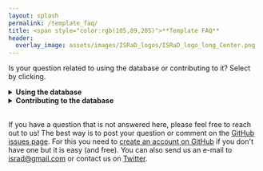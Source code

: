 ```yaml
---
layout: splash
permalink: /template_faq/
title: <span style="color:rgb(105,89,205)">**Template FAQ**
header:
  overlay_image: assets/images/ISRaD_logos/ISRaD_logo_long_Center.png
---
```



Is your question related to using the database or contributing to it? Select by clicking.

<details><summary>  
<b> Using the database </b>
</summary><p>
  
* **_What are all the variables included in the database?_** <br> 
The complete list of variables in the database can be found [here](https://international-soil-radiocarbon-database.github.io/ISRaD/database_structure/).
  </p>
</details>
  
<details><summary>  
<b> Contributing to the database </b>
</summary><p>



Filling out a template can be confusing! This page provides detailed information and examples for each tab of the template. Please click to see full details.

### General FAQ

<details><summary>  
<b> Metadata </b>
</summary><p>
  
* **_The source study does not have a DOI, what should I do?_** <br> 
If the data are unpublished but you expect them to be published in the future (thus obtaining DOI), you can submit the template without DOI and then later submit a correction of the template with DOI. If you take this approach please fill in “israd” into the **_doi_** field in metadata tab. Also note that data from this entry will not be compiled in the R-package data objects until a DOI is added.
</p></details>

<details><summary>  
<b> Soil Order </b>
</summary><p>

 * **_How do I convert WRB soil classification to USDA, to obtain a USDA soil order?_** <br>
 FAO, USDA and other soil classification systems are not readily interchangeable, so this can be tricky. These tables can help:
(1) [FAO_USDA.pdf](https://www.researchgate.net/profile/Csaba_Csuzdi/post/How_to_convert_FAO_soil_class_into_USDA_soil_class/attachment/59d62fd079197b807798df0e/AS%3A359920387018752%401462823115202/download/FAO_USDA.pdf).  (2) [soil system conversion.pdf](https://www.researchgate.net/profile/Csaba_Csuzdi/post/How_to_convert_FAO_soil_class_into_USDA_soil_class/attachment/59d62fd079197b807798df10/AS%3A359920387018756%401462823115460/download/soil+system+conversion.pdf). 
The issue is also discussed [here](https://www.researchgate.net/post/How_to_convert_FAO_soil_class_into_USDA_soil_class).
Finally, if you feel uncomfortable with this conversion, mention this in the email submitting your template, and an expert reviewer can double check this field for you.
(https://www.researchgate.net/post/How_to_convert_FAO_soil_class_into_USDA_soil_class)
</p></details>


<details><summary>  
<b> Organic Matter Content </b>
</summary><p>

 * **_The paper reports organic matter content instead of organic carbon %, what should I do?_** <br>
 Convert to organic carbon using OC=OM/1.724 and mention this in the **_lyr_note_** or other relevant field.
</p></details>

<details><summary>  
<b> Extracting Data or Coordinates from Figures </b>
</summary><p>

 * **_Is it ok to digitize data/coordinates from a figure/map?_**<br> 
Yes, this may be done with various softwares or on-line tools, such as [WebPlotDigitizer](https://automeris.io/WebPlotDigitizer/). 
However, it is important to note this in the template (see below). While the raw data from the author or supplementary information is preferable, digitized data is also welcome in ISRaD.

 * **_Should I mention somewhere in the template that the data (e.g., GPS coordinates and others) were obtained from figures?_**<br>
 Yes, use the **_metadata_note_** field. Say for example “GPS coordinates and variables x,y and z were extracted from figures”.
 
 * **_Is there any rule on how many decimal places are reasonable to enter when data are digitized from a plot?_** <br>
No, use your best guess about the appropriate number of decimal places based on expected precision of plot digitization and/or data acquisition.
</p></details>

<details><summary>  
<b> Depth Conventions </b>
</summary><p>

 * **_Where is zero with regard to the ISRaD depth convention?_** <br>
 Zero is defined as the mineral-organic interface. Positive depths increase into the mineral soil. Organic horizons have negative depths. Please convert your data to follow this convention. If data must be reported from the soil surface, use the **_lyr_all_org_neg_** column to flag this. 
 
 * **_What is the "lyr_all_org_neg" column for?_** <br>
 This column is used to flag studies where depths are reported from the soil surface, if the depth of the mineral-organic interface is unknown. For example, this is frequently the case in peatlands.
 
 * **_The study does not report the bottom of the layer for the deepest layer. What should I do?_**<br> 
 Write "Inf" as infinity in the **_lyr_bot_** field.
 
 * **_What do I do if there are some analyses for a composite of multiple layer samples (different depth interval) and some data for each of the layers? E.g. some analyses were made on each of layers 0-5 and 5-10 cm and some other were made on a composite 0-10 cm?_**<br>
In this case, you should create a new "composite" layer with a depth range of 0 to 10 cm. Additionally, it is critical that you denote this layer as a composite by marking "y" in the **_lyr_composite_** field.
</p></details>

<details><summary>  
<b> Radiocarbon Data </b>
</summary><p> 
  
 * **_What radiocarbon units are accepted?_** <br>
   ISRaD accepts fraction modern and  Δ<sup>14</sup>C radiocarbon units. Only fill in the data reported in the paper. Unit conversions perfomed separately and included in *ISRaD_extra* data object, which is part of the ISRaD [R-package]. 
   
 * **_This paper only reports radiocarbon ages in years. What do I do?_** <br>
   If the data is reported as a *calibrated date*, it cannot be included in ISRaD. *Uncalibrated* radiocarbon ages can be converted to fraction modern values (see below).  
   
 * **_How do I convert radiocarbon age (in years BP) into Fraction modern (F<sub>m</sub>) units?_**<br>
   > age = -8033 * ln (F<sub>m</sub>)
   
   Some additional information on radiocarbon units and calculations is available [here](http://www.whoi.edu/nosams/radiocarbon-data-calculations).  
* **_How do I convert standard deviation in radiocarbon age (in years BP) into standard deviation in Fraction modern?_**<br>
  Use the following formula (Stenström et al., 2011): 
  > error_F<sub>m</sub> = F<sub>m</sub> * error<sub>age</sub> / 8033, 
  
where F<sub>m</sub> is fraction modern.   
 * **_Paper reports radiocarbon age and δ<sup>14</sup>C, what should I fill into the template?_**<br>
   Convert radiocarbon age to Fraction modern using: 
   > age = -8033 * ln (F<sub>m</sub>)
   
   and ignore δ<sup>14</sup>C values. Be sure to mark down the year of observation which is important for the conversion of Fm to Δ<sup>14</sup>C.  
 * **_Paper reports only δ<sup>14</sup>C and δ<sup>13</sup>C, what should I fill into the template?_**<br>
  Calculate Δ<sup>14</sup>C using the following formula: 
  > Δ<sup>14</sup>C = δ<sup>14</sup>C - (2*δ<sup>13</sup>C +50)(1 + δ<sup>14</sup>C / 1000)
  
 * **_The radiocarbon age is stated as  “Modern” but no other data is provided. What do I do?_**<br>
  Leave the field blank and add a note that data is available but has to be mined for. Do *not* enter a fraction modern value of 1! This is misleading during data analysis!
  
 * **_What is the difference between the Radiocarbon Analysis Year (e.g., column “lyr_rc_year”) and Observation Year (e.g., column “lyr_obs_date_y“)?_**<br>
    As explained in the [Template Information File](https://github.com/International-Soil-Radiocarbon-Database/ISRaD/raw/master/inst/extdata/ISRaD_Template_Info.xlsx), the Observation Date refers to the date at which the soil sample was collected whereas the Radiocarbon Analysis Year refers to the year at which the sample was actually analyzed for radiocarbon.

* **_What is the difference between the Δ<sup>14</sup>C Sigma (e.g., column „lyr_14c_sigma” suffix) and Δ<sup>14</sup>C SD (e.g., column „lyr_14c_sd”)?_**<br>
    As explained in the [Template Information File](https://github.com/International-Soil-Radiocarbon-Database/ISRaD/raw/master/inst/extdata/ISRaD_Template_Info.xlsx), lyr_14c_sigma is the standard deviation reported by the AMS facility as analytical error estimate. This is the most common case and applicable where the author has reported individual measurements. In cases where only the mean values are reported, the lyr_14c_sd field should be used. This is the sample standard deviation calculated from multiple (replicated) measurements. When possible please report individual measurements.

</p></details>

<details><summary>  
<b> Vegetation and Land Cover </b>
</summary><p>

 * **_Why are there so many columns related to land cover and vegetation?_** 
   In order to accommodate a range of classification schemes, we consider multiple categories of land cover and vegetation information. The combination of one or more categories (described below) along with the latitude allows the end user to classify profiles into more general or more specific categories. In addition, we encourage you to include as much detail as possible about land cover and vegetation in the Profile Vegetation Notes column.
 * **_What is Land Cover Type?_**
   This is the general land cover category; the options are bare, cultivated, forest, rangeland/grassland, shrubland, urban, wetland, and tundra. In some cases, this may be the only vegetation column that you will be able to fill in. This column is optional, and may be left blank if the land cover type is truly unknown, but users are asked to make sure this column is filled in.
 * **_What is Forest or Shrubland Phenology?_**
   Forest and shrubland vegetation types may or may not lose their leaves on an annual cycle. If trees or shrubs retain their leaves all year, either because the local climate allows year-round growth, or because trees are adapted to never lose leaves (e.g., most conifers), then they should be categorized as evergreen. Trees or shrubs that lose leaves annually should be categorized as deciduous. If a forest contains an equal amount of both types, it may be categorized as mixed. This column should be left blank for land cover types other than forest and shrubland, or if the phenology is truly unknown.
 * **_What is Forest Leaf Morphology?_**
   Forests may be caregorized as broadleaf, needleleaf, or mixed. Note that this is independent of phenology. This column should be left blank for land cover types other than forest, or if the leaf type is truly unknown.
 * **_What is Photosynthetic Pathway?_**
   This is the metabolic pathway employed by the local vegetation for photosynthesis. This is mainly applicable to grasses, which may use either the C3 or C4 pathway, and we expect this column will be left blank for all other land cover types. We also include the CAM pathway, in the unlikely event that a profile is best characterized with this type of vegetation. This column should be left blank if the photosynthetic pathway is unknown.
 * **_What should I put in the Profile Vegetation Notes?_**
   Please include as much detailed information as you are able about the local land cover conditions and vegetation. For example, species names, spatial distribution, and evidence of disturbance, could all prove valuable in future analyses, and we encourage you to provide as much detail as possible.
 * **_What if the land cover and vegetation information is the same for all of the profiles at a single site?_**
   Please copy/paste or use Excel's "fill handle" to enter the information into each of the profiles. Because each profile CAN have it's own vegetation characteristics, we want to have this information at the profile level, even if it's just the same thing over and over for each profile at the site.
   
   
         

</p></details>

<details><summary>  
<b> Additional Data </b>
</summary><p>


 * **_The paper contains some auxiliary data (e.g. species composition, mineralogy etc.) that I don´t know how to enter or don't have time to do enter. What should I do?_** <br>
   Mention this in the **_metadata_note_** field so that one day someone can come back to this. If you are interested in learning how to enter it, post a question on the [Github issues page](https://github.com/International-Soil-Radiocarbon-Database/ISRaD/issues) or contact *info.israd@gmail.com*.


</p></details>

<details><summary>  
<b> Missing Data </b>
</summary><p>

 * **_The authors don't report the coordinates. What should I do?_** <br>
    You can digitize the coordinates from the figure, or find the site location on Google maps or similar. Please use the **_metadata_note_** field to indicate this (e.g. “Cordinates were extracted from figures” or "Coordinates were estimated from site descriptions").
 * **_What should I do if the date of observation was not reported in the paper?_** <br>
   If paper has radiocarbon data but does not report the observation year, estimate it by subtracting 3 years from the year of publication and note in the **_lyr_note_** field or other relevant note field. (e.g.  “observation date estimated from year of publication”)
 
 * **_Do I have to fill in all the columns in the template?_**<br>
   No, only some columns are required. The required columns are indicated in the [Template Information File](https://github.com/International-Soil-Radiocarbon-Database/ISRaD/raw/master/inst/extdata/ISRaD_Template_Info.xlsx) (by “yes” in the “Required” column) and also using red font in the template. Although we encourage you to fill out as many fields as possible, it is perfectly ok if many columns are left empty and some columns are only partly filled in. Please leave the fields with missing data empty (i.e., do not fill in zeros or NAs).

* **_Can I delete or hide columns in the template (e.g., because I do not plan to fill them in and they are distracting me) or change order of columns in the template?_**<br>
  Yes, deleting non-required columns (i.e., those not indicated in red) or changing order of any of the columns is fine and will not cause the template to fail QAQC. 

 

</p>
</details>


### Incubations

<details>
<summary>
  
<i> 
  Helpful info here
</i>

</summary>
<p>
1. Templates
2. Templates
3. Templates 
</p>
</details>

### Fractions

<details><summary>  
<b> Density Separation </b>
</summary><p>
  
 * **_What is a density separation?_** 
 A physical fractionation scheme where heavy liquid is used to float off organics, thereby separating them from mineral material. This can be done with or without disruption of aggregates by sonicating or shaking.   
      
<img src="https://github.com/International-Soil-Radiocarbon-Database/ISRaD/raw/gh-pages/assets/images/density_separation_diagram.png" width="375">    

Example template: [Swanston_2005](https://github.com/International-Soil-Radiocarbon-Database/ISRaD/raw/master/ISRaD_data_files/Swanston_2005.xlsx)
</p></details>

<details><summary>  
<b> Sequential Density Separation </b>
</summary><p>
  
 * **_What is a sequential density separation?_**  
A heavy liquid is used to float off the "light-fraction" organics, thereby separating them from mineral material. The remaining mineral material is then further partitioned into series of fractions isolated by incrementally increasing the density of the heavy liquid used for the separation.  
      
<img src="https://github.com/International-Soil-Radiocarbon-Database/ISRaD/raw/gh-pages/assets/images/sequential_density_separation_diagram.png" width="700">    

Example template: [Sollins_2009](https://github.com/International-Soil-Radiocarbon-Database/ISRaD/raw/master/ISRaD_data_files/Sollins_2009.xlsx)
</p></details>

<details><summary>  
<b> Particle Size Separation </b>
</summary><p>
  
* **_What is particle size separation?_**   
A physcial fractionation method where wet- or dry-sieving is used to separate soils into common particle size classes: sand, silt, clay.   
      
<img src="https://github.com/International-Soil-Radiocarbon-Database/ISRaD/raw/gh-pages/assets/images/particle_size_separation_diagram.png" width="450">    

 Example template: [Desjardines_1994](https://github.com/International-Soil-Radiocarbon-Database/ISRaD/raw/master/ISRaD_data_files/Dejardins_1994.xlsx)
</p></details>

<details><summary>  
<b> Aggregate fractionation </b>
</summary><p>
  
 * **_What is aggregate fractionation?_**   
A fractionation procedure where wet sieving is used to separate aggregates by size and/or strength. Silt+clay sized fractions may be additionally isolated.   
      
<img src="https://github.com/International-Soil-Radiocarbon-Database/ISRaD/raw/gh-pages/assets/images/aggregate_fractionation_diagram.png" width="550">    

 Example template: [Monreal_1997](https://github.com/International-Soil-Radiocarbon-Database/ISRaD/raw/master/ISRaD_data_files/Monreal_1997.xlsx)
 
</p></details>

<details><summary>  
<b> Dummy Fractions </b>
</summary><p>
  
 * **_What are dummy fractions and when are they needed_**   
 "Dummy fractions" are placeholder rows in the fraction tab. There are two reasons that dummy fractions might be required: (1) To represent a mass of material generated from a fractionation procedure but that is unaccounted for in measurements or the reporting of data. In other words, we want to be able to sum our mass of material back to 100% of the bulk value. Sometimes a fraction of the sample mass is calculated by difference rather than measured directly. In that case, we should create a dummy fraction to account for that mass, which was not physcially isolated. (2) To allow for reconstruction of a complex fractionation procedure that cannot be reconstructed without the use of a dummy layer. Not sure if you need to create a dummy fraction? Check out these examples: 
 
 **(a) All mass accounted for.** 
 Here, all the fractions in level 2 are unique and add up to level 1 – no dummy fraction needed.
 
 <img src="https://github.com/International-Soil-Radiocarbon-Database/ISRaD/raw/gh-pages/assets/images/dummy_fractions_a.png" width="650"> 
 
 
 **(b) Well-known schemes.** 
 Here, all the fractions in level 2 and 3 are unique and add up to level 1. If the “Golchin” density fractionation were not common knowledge, you’d probably want a dummy fraction, but we don’t need one because the 3 fraction density separation is simple and all the end users should have knowledge of it.
 
 <img src="https://github.com/International-Soil-Radiocarbon-Database/ISRaD/raw/gh-pages/assets/images/dummy_fractions_b.png" width="500"> 
 
**(c) Intermediate-fractions.** 
Here, the silt and clay fraction from level 3 needs to be distinguished from the silt and clay fraction from level 2 in a way that lets the end user know what each fraction was derived from. No measurements were made on the 53-250 um aggregate fraction (red circle) prior to further fractionation, so we need a dummy fraction to represent what the level 3 fractions came from.

 <img src="https://github.com/International-Soil-Radiocarbon-Database/ISRaD/raw/gh-pages/assets/images/dummy_fractions_c.png" width="500">   
</p></details>

  
### Fluxes

<details><summary>
<i> Helpful info here </i>
</summary><p>  
  
1. Templates  
2. Templates  
3. Templates   
  
</p>
</details>

### Interstitial

<details><summary>
  
<i> 
  Helpful info here
</i>

</summary>
<p>
1. Templates
2. Templates
3. Templates 
</p>
</details>


### Special Cases
<details><summary>  
<b> Updating templates that have been autofilled from past compilations </b>
</summary><p>
 
 * **_What are autofilled templates and why should I care?_** 
Some of the entries in ISRaD were automatically generated during a batch ingestion of data from previous data compilations. For example, a large number of entries were ingested from the data synthesized for the He et al., 2016 publication, which itself utilized synthesized data from Mathieu et al. 2015. The ISRaD data ingestion process automatically partitions data contained in these compilations into separate files based on the original source. This allows users to more easily access these descrete datasets in order to add additional data, that may have been excluded during the preceeding synthesis efforts, and to double check that data was entered correctly. We encourage users that are familiar with the origial source material (e.g.,  you are an author of the study) to download these entries and confirm that the original data has been correctly entered. If you find errors or missing data, you can make changes and submit the updated files to _info.israd@gmail.com_.
  
 * **_Why do these templates look different?_** 
   These templates were automatically generated, and do not have the header formatting. You can copy-paste the values to the master template to continue working. This will also give you access to the drop down menus for controlled vocabulary.
 * **_The original data source  does not mention bulk density, but the automatically generated template includes bulk density values. Should I keep them in the template?_**
 No. During past synthesis efforts, some bulk density values were estimated based on organic matter content. During our ingestion process, we may not have caught all of the estimated values. The philosphy of ISRaD is to only include orignial data in the templates. 
 * **_The names in the template don't match the paper. What do I do?_** 
  In many cases, site, profile and layer names were automatically generated. Please feel free to update them to match those found in the paper. 
 * **_The paper has additional fraction, flux, or incubation data, not reported in the current template. What should I do with it?_** 
   If you have time, please add it! Otherwise, please make a note of the availability of additional datasets within the paper in the **_metadata_note_** field.
</p>
</details>
 </details> 
 
<br>

If you have a question that is not answered here, please feel free to reach out to us! The best way is to post your question or comment on the [GitHub issues page](https://github.com/International-Soil-Radiocarbon-Database/ISRaD/issues). For this you need to [create an account on GitHub](https://github.com/join?source=experiment-header-dropdowns-home) if you don't have one but it is easy (and free). You can also send us an e-mail to israd@gmail.com or contact us on [Twitter](https://twitter.com/soilradiocarbon). 


